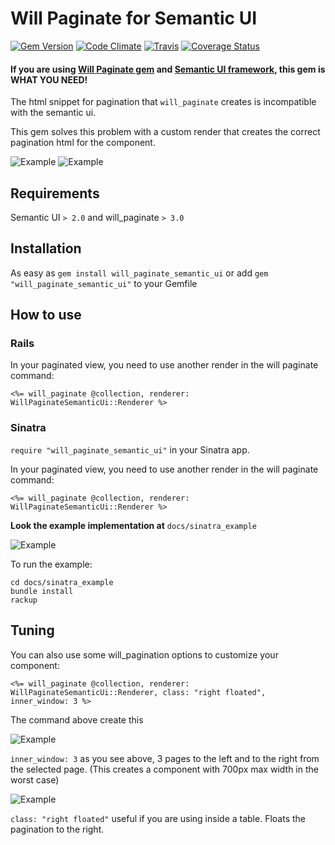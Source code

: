 # Will Paginate for Semantic UI

[![Gem Version](https://badge.fury.io/rb/will_paginate_semantic_ui.svg)](http://badge.fury.io/rb/will_paginate_semantic_ui) [![Code Climate](https://codeclimate.com/github/rafaelbiriba/will_paginate_semantic_ui/badges/gpa.svg)](https://codeclimate.com/github/rafaelbiriba/will_paginate_semantic_ui) [![Travis](https://api.travis-ci.org/rafaelbiriba/will_paginate_semantic_ui.svg?branch=master)](https://travis-ci.org/rafaelbiriba/will_paginate_semantic_ui) [![Coverage Status](https://coveralls.io/repos/rafaelbiriba/will_paginate_semantic_ui/badge.svg?branch=master)](https://coveralls.io/r/rafaelbiriba/will_paginate_semantic_ui?branch=master)

#### If you are using [Will Paginate gem](https://github.com/mislav/will_paginate) and [Semantic UI framework](http://semantic-ui.com/), this gem is WHAT YOU NEED!

The html snippet for pagination that `will_paginate` creates is incompatible with the semantic ui.

This gem solves this problem with a custom render that creates the correct pagination html for the component.

![Example](https://raw.githubusercontent.com/rafaelbiriba/will_paginate_semantic_ui/master/docs/example1.png)
![Example](https://raw.githubusercontent.com/rafaelbiriba/will_paginate_semantic_ui/master/docs/example2.png)

## Requirements

Semantic UI `> 2.0` and will_paginate `> 3.0`

## Installation

As easy as `gem install will_paginate_semantic_ui` or add `gem "will_paginate_semantic_ui"` to your Gemfile

## How to use

### Rails

In your paginated view, you need to use another render in the will paginate command:

`<%= will_paginate @collection, renderer: WillPaginateSemanticUi::Renderer %>`

### Sinatra

 `require "will_paginate_semantic_ui"` in your Sinatra app.

In your paginated view, you need to use another render in the will paginate command:

`<%= will_paginate @collection, renderer: WillPaginateSemanticUi::Renderer %>`

**Look the example implementation at** `docs/sinatra_example`

![Example](https://raw.githubusercontent.com/rafaelbiriba/will_paginate_semantic_ui/master/docs/example_sinatra.png)

To run the example:

```
cd docs/sinatra_example
bundle install
rackup
```

## Tuning

You can also use some will_pagination options to customize your component:

`<%= will_paginate @collection, renderer: WillPaginateSemanticUi::Renderer, class: "right floated", inner_window: 3 %>
`

The command above create this

![Example](https://raw.githubusercontent.com/rafaelbiriba/will_paginate_semantic_ui/master/docs/example1.png)

`inner_window: 3` as you see above, 3 pages to the left and to the right from the selected page. (This creates a component with 700px max width in the worst case)

![Example](https://raw.githubusercontent.com/rafaelbiriba/will_paginate_semantic_ui/master/docs/example3.png)

`class: "right floated"` useful if you are using inside a table. Floats the pagination to the right.
